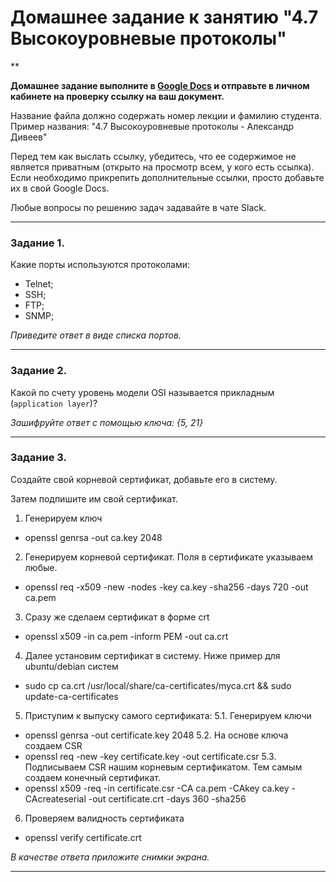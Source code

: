 # Домашнее задание к занятию "4.7 Высокоуровневые протоколы"

**

**Домашнее задание выполните в [Google Docs](https://docs.google.com/) и отправьте в личном кабинете на проверку ссылку на ваш документ.**

Название файла должно содержать номер лекции и фамилию студента. Пример названия: "4.7 Высокоуровневые протоколы - Александр Дивеев"

Перед тем как выслать ссылку, убедитесь, что ее содержимое не является приватным (открыто на просмотр всем, у кого есть ссылка). Если необходимо прикрепить дополнительные ссылки, просто добавьте их в свой Google Docs.

Любые вопросы по решению задач задавайте в чате Slack.

------

### Задание 1.

Какие порты используются протоколами:
- Telnet;
- SSH;
- FTP;
- SNMP;

*Приведите ответ в виде списка портов.*

------

### Задание 2.

Какой по счету уровень модели OSI называется прикладным (`application layer`)?

*Зашифруйте ответ с помощью ключа: {5, 21}*


------

### Задание 3.

Создайте свой корневой сертификат, добавьте его в систему. 

Затем подпишите им свой сертификат.

1. Генерируем ключ
- openssl genrsa -out ca.key 2048

2. Генерируем корневой сертификат. Поля в сертификате указываем любые.
- openssl req -x509 -new -nodes -key ca.key -sha256 -days 720 -out ca.pem

3. Сразу же сделаем сертификат в форме crt
- openssl x509 -in ca.pem -inform PEM -out ca.crt

4. Далее установим сертификат в систему. Ниже пример для ubuntu/debian систем
- sudo cp ca.crt /usr/local/share/ca-certificates/myca.crt && sudo update-ca-certificates

5. Приступим к выпуску самого сертификата:
5.1. Генерируем ключи
- openssl genrsa -out certificate.key 2048
5.2. На основе ключа создаем CSR
- openssl req -new -key certificate.key -out certificate.csr
5.3. Подписываем CSR нашим корневым сертификатом. Тем самым создаем конечный сертификат.
- openssl x509 -req -in certificate.csr -CA ca.pem -CAkey ca.key -CAcreateserial -out certificate.crt -days 360 -sha256

6. Проверяем валидность сертификата
- openssl verify certificate.crt

*В качестве ответа приложите снимки экрана.*

------
